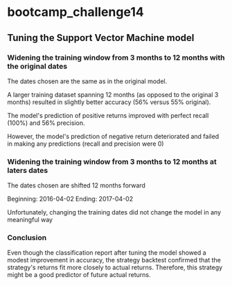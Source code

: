 # bootcamp_challenge14

## Tuning the Support Vector Machine model

### Widening the training window from 3 months to 12 months with the original dates

The dates chosen are the same as in the original model. 

A larger training dataset spanning 12 months (as opposed to the original 3 months) resulted in slightly better accuracy (56% versus 55% original). 

The model's prediction of positive returns improved with perfect recall (100%) and 56% precision.

However, the model's prediction of negative return deteriorated and failed in making any predictions (recall and precision were 0)

### Widening the training window from 3 months to 12 months at laters dates

The dates chosen are shifted 12 months forward

Beginning: 2016-04-02
Ending: 2017-04-02

Unfortunately, changing the training dates did not change the model in any meaningful way

### Conclusion

Even though the classification report after tuning the model showed a modest improvement in accuracy, the strategy backtest confirmed that the strategy's returns fit more closely to actual returns. Therefore, this strategy might be a good predictor of future actual returns.